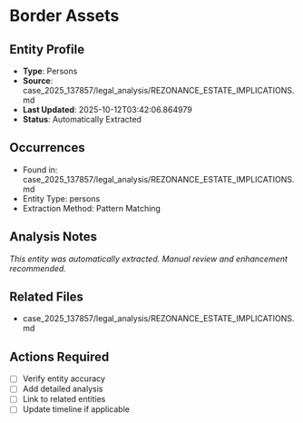 # Border Assets

## Entity Profile
- **Type**: Persons
- **Source**: case_2025_137857/legal_analysis/REZONANCE_ESTATE_IMPLICATIONS.md
- **Last Updated**: 2025-10-12T03:42:06.864979
- **Status**: Automatically Extracted

## Occurrences
- Found in: case_2025_137857/legal_analysis/REZONANCE_ESTATE_IMPLICATIONS.md
- Entity Type: persons
- Extraction Method: Pattern Matching

## Analysis Notes
*This entity was automatically extracted. Manual review and enhancement recommended.*

## Related Files
- case_2025_137857/legal_analysis/REZONANCE_ESTATE_IMPLICATIONS.md

## Actions Required
- [ ] Verify entity accuracy
- [ ] Add detailed analysis
- [ ] Link to related entities
- [ ] Update timeline if applicable
